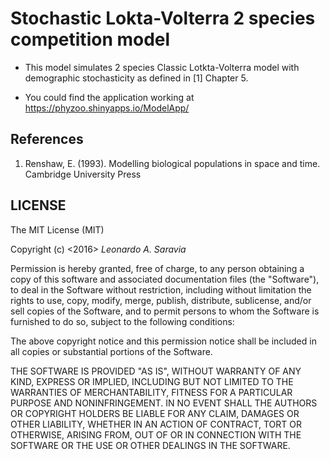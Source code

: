 
# Stochastic Lokta-Volterra 2 species competition model 

* This model simulates 2 species Classic Lotkta-Volterra model with demographic stochasticity as defined in [1] Chapter 5.

* You could find the application working at <https://phyzoo.shinyapps.io/ModelApp/>


## References

1. Renshaw, E. (1993). Modelling biological populations in space and time. Cambridge University Press


## LICENSE

The MIT License (MIT)

Copyright (c) <2016> *Leonardo A. Saravia*

Permission is hereby granted, free of charge, to any person obtaining a copy of this software and associated documentation files (the "Software"), to deal in the Software without restriction, including without limitation the rights to use, copy, modify, merge, publish, distribute, sublicense, and/or sell copies of the Software, and to permit persons to whom the Software is furnished to do so, subject to the following conditions:

The above copyright notice and this permission notice shall be included in all copies or substantial portions of the Software.

THE SOFTWARE IS PROVIDED "AS IS", WITHOUT WARRANTY OF ANY KIND, EXPRESS OR IMPLIED, INCLUDING BUT NOT LIMITED TO THE WARRANTIES OF MERCHANTABILITY, FITNESS FOR A PARTICULAR PURPOSE AND NONINFRINGEMENT. IN NO EVENT SHALL THE AUTHORS OR COPYRIGHT HOLDERS BE LIABLE FOR ANY CLAIM, DAMAGES OR OTHER LIABILITY, WHETHER IN AN ACTION OF CONTRACT, TORT OR OTHERWISE, ARISING FROM, OUT OF OR IN CONNECTION WITH THE SOFTWARE OR THE USE OR OTHER DEALINGS IN THE SOFTWARE.